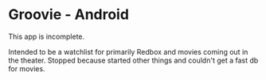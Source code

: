 # Groovie - Android

This app is incomplete.


Intended to be a watchlist for primarily Redbox and movies coming out in the theater. Stopped because started other things and couldn't get a fast db for movies.
